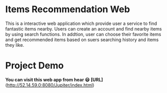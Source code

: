 # Items Recommendation Web
This is a interactive web application which provide user a service to find fantastic items nearby. Users can create an account and find nearby items
by using search functions. In addtion, user can choose their favorite items and get recommended items based on suers searching history
and items they like.
# Project Demo
**You can visit this web app from hear :smiley:** **[URL]**(http://52.14.59.0:8080/Jupiter/index.html)
